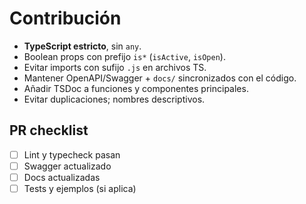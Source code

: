 # Contribución

- **TypeScript estricto**, sin `any`.
- Boolean props con prefijo `is*` (`isActive`, `isOpen`).
- Evitar imports con sufijo `.js` en archivos TS.
- Mantener OpenAPI/Swagger + `docs/` sincronizados con el código.
- Añadir TSDoc a funciones y componentes principales.
- Evitar duplicaciones; nombres descriptivos.

## PR checklist

- [ ] Lint y typecheck pasan
- [ ] Swagger actualizado
- [ ] Docs actualizadas
- [ ] Tests y ejemplos (si aplica)
